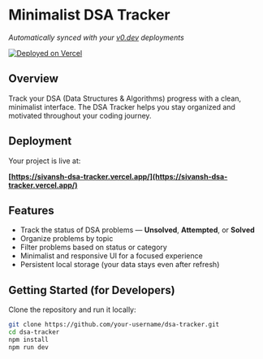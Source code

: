 # Minimalist DSA Tracker

*Automatically synced with your [v0.dev](https://v0.dev) deployments*

[![Deployed on Vercel](https://img.shields.io/badge/Deployed%20on-Vercel-black?style=for-the-badge&logo=vercel)](https://sivansh-dsa-tracker.vercel.app/)

## Overview

Track your DSA (Data Structures & Algorithms) progress with a clean, minimalist interface. The DSA Tracker helps you stay organized and motivated throughout your coding journey.

## Deployment

Your project is live at:

**[https://sivansh-dsa-tracker.vercel.app/](https://sivansh-dsa-tracker.vercel.app/)**

##  Features

-  Track the status of DSA problems — **Unsolved**, **Attempted**, or **Solved**
-  Organize problems by topic
-  Filter problems based on status or category
-  Minimalist and responsive UI for a focused experience
-  Persistent local storage (your data stays even after refresh)


## Getting Started (for Developers)

Clone the repository and run it locally:

```bash
git clone https://github.com/your-username/dsa-tracker.git
cd dsa-tracker
npm install
npm run dev
